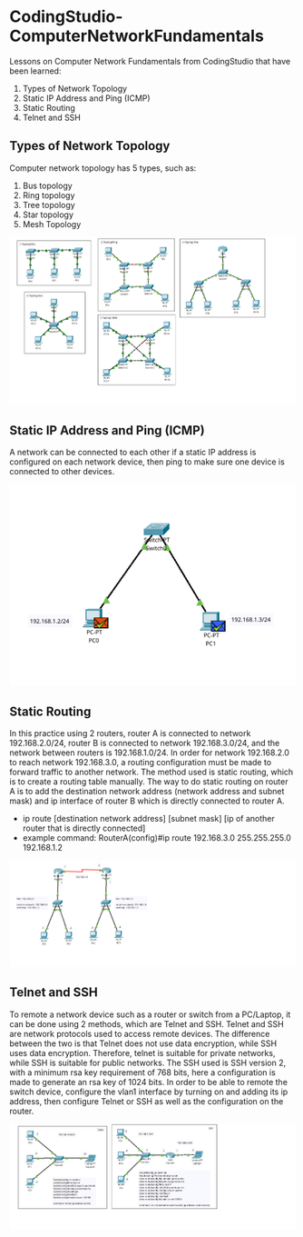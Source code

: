# CodingStudio-ComputerNetworkFundamentals
Lessons on Computer Network Fundamentals from CodingStudio that have been learned:
1. Types of Network Topology
2. Static IP Address and Ping (ICMP)
3. Static Routing
4. Telnet and SSH

## Types of Network Topology
Computer network topology has 5 types, such as:
1. Bus topology
2. Ring topology
3. Tree topology
4. Star topology
5. Mesh Topology

![CodingStudio - Jenis-Jenis Topologi Jaringan](https://github.com/eightball270/CodingStudio-ComputerNetworkFundamentals/blob/main/CodingStudio%20-%20Jenis-Jenis%20Topologi%20Jaringan.png)

## Static IP Address and Ping (ICMP)
A network can be connected to each other if a static IP address is configured on each network device, then ping to make sure one device is connected to other devices.

![CodingStudio - Static IP dan ICMP (Pinging)](https://github.com/eightball270/CodingStudio-ComputerNetworkFundamentals/blob/main/CodingStudio%20-%20Static%20IP%20dan%20ICMP%20(Pinging).png)

## Static Routing
In this practice using 2 routers, router A is connected to network 192.168.2.0/24, router B is connected to network 192.168.3.0/24, and the network between routers is 192.168.1.0/24. In order for network 192.168.2.0 to reach network 192.168.3.0, a routing configuration must be made to forward traffic to another network. The method used is static routing, which is to create a routing table manually. The way to do static routing on router A is to add the destination network address (network address and subnet mask) and ip interface of router B which is directly connected to router A.
- ip route [destination network address] [subnet mask] [ip of another router that is directly connected]
- example command: RouterA(config)#ip route 192.168.3.0 255.255.255.0 192.168.1.2

![CodingStudio - Static Routing](https://github.com/eightball270/CodingStudio-ComputerNetworkFundamentals/blob/main/CodingStudio%20-%20Static%20Routing.png)

## Telnet and SSH
To remote a network device such as a router or switch from a PC/Laptop, it can be done using 2 methods, which are Telnet and SSH. Telnet and SSH are network protocols used to access remote devices. The difference between the two is that Telnet does not use data encryption, while SSH uses data encryption. Therefore, telnet is suitable for private networks, while SSH is suitable for public networks. The SSH used is SSH version 2, with a minimum rsa key requirement of 768 bits, here a configuration is made to generate an rsa key of 1024 bits. In order to be able to remote the switch device, configure the vlan1 interface by turning on and adding its ip address, then configure Telnet or SSH as well as the configuration on the router.

![CodingStudio - Telnet dan SSH](https://github.com/eightball270/CodingStudio-ComputerNetworkFundamentals/blob/main/CodingStudio%20-%20Telnet%20dan%20SSH.png)
